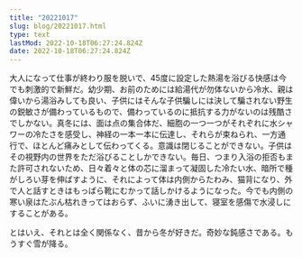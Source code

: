 ```yaml
---
title: "20221017"
slug: blog/20221017.html
type: text
lastMod: 2022-10-18T06:27:24.824Z
date: 2022-10-18T06:27:24.824Z
---
```



大人になって仕事が終わり服を脱いで、45度に設定した熱湯を浴びる快感は今でも刺激的で新鮮だ。幼少期、お前のためには給湯代が勿体ないから冷水、親は偉いから湯浴みしても良い、子供にはそんな子供騙しには決して騙されない野生の鋭敏さが備わっているもので、備わっているのに抵抗する力がないのは残酷さでしかない。真冬には、面は点の集合体だ、細胞の一つ一つがそれぞれに水シャワーの冷たさを感受し、神経の一本一本に伝達し、それらが束ねられ、一方通行で、ほとんど痛みとして伝わってくる。意識は閉じることができない。子供はその視野内の世界をただ浴びることしかできない。毎日、つまり入浴の拒否もまた許可されないため、日々着々と体の芯に溜まって凝固した冷たい水、暗所で種がしろい芽を伸ばすように、それによって体は内側からたわみ、猫背になり、外で人と話すときはもっぱら靴にむかって話しかけるようになった。今でも内側の寒い泉はたぶん枯れきってはおらず、ふいに湧き出して、寝室を感傷で水浸しにすることがある。

とはいえ、それとは全く関係なく、昔から冬が好きだ。奇妙な鈍感さである。もうすぐ雪が降る。
